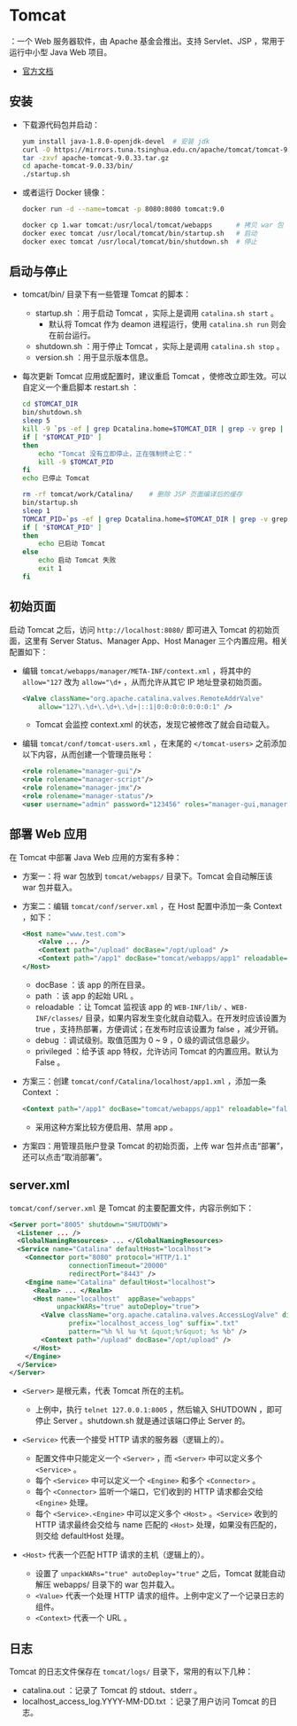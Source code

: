 # Tomcat

：一个 Web 服务器软件，由 Apache 基金会推出。支持 Servlet、JSP ，常用于运行中小型 Java Web 项目。
- [官方文档](http://tomcat.apache.org/tomcat-9.0-doc/index.html)

## 安装

- 下载源代码包并启动：
    ```sh
    yum install java-1.8.0-openjdk-devel  # 安装 jdk
    curl -O https://mirrors.tuna.tsinghua.edu.cn/apache/tomcat/tomcat-9/v9.0.33/bin/apache-tomcat-9.0.33.tar.gz
    tar -zxvf apache-tomcat-9.0.33.tar.gz
    cd apache-tomcat-9.0.33/bin/
    ./startup.sh
    ```

- 或者运行 Docker 镜像：
    ```sh
    docker run -d --name=tomcat -p 8080:8080 tomcat:9.0

    docker cp 1.war tomcat:/usr/local/tomcat/webapps      # 拷贝 war 包
    docker exec tomcat /usr/local/tomcat/bin/startup.sh   # 启动
    docker exec tomcat /usr/local/tomcat/bin/shutdown.sh  # 停止
    ```

## 启动与停止

- tomcat/bin/ 目录下有一些管理 Tomcat 的脚本：
  - startup.sh  ：用于启动 Tomcat ，实际上是调用 `catalina.sh start` 。
    - 默认将 Tomcat 作为 deamon 进程运行，使用 `catalina.sh run` 则会在前台运行。
  - shutdown.sh ：用于停止 Tomcat ，实际上是调用 `catalina.sh stop` 。
  - version.sh  ：用于显示版本信息。

- 每次更新 Tomcat 应用或配置时，建议重启 Tomcat ，使修改立即生效。可以自定义一个重启脚本 restart.sh ：
    ```sh
    cd $TOMCAT_DIR
    bin/shutdown.sh
    sleep 5
    kill -9 `ps -ef | grep Dcatalina.home=$TOMCAT_DIR | grep -v grep | awk '{print $2}'`
    if [ "$TOMCAT_PID" ]
    then
        echo "Tomcat 没有立即停止，正在强制终止它："
        kill -9 $TOMCAT_PID
    fi
    echo 已停止 Tomcat

    rm -rf tomcat/work/Catalina/    # 删除 JSP 页面编译后的缓存
    bin/startup.sh
    sleep 1
    TOMCAT_PID=`ps -ef | grep Dcatalina.home=$TOMCAT_DIR | grep -v grep | awk '{print $2}'`
    if [ "$TOMCAT_PID" ]
    then
        echo 已启动 Tomcat
    else
        echo 启动 Tomcat 失败
        exit 1
    fi
    ```

## 初始页面

启动 Tomcat 之后，访问 `http://localhost:8080/` 即可进入 Tomcat 的初始页面，这里有 Server Status、Manager App、Host Manager 三个内置应用。相关配置如下：

- 编辑 `tomcat/webapps/manager/META-INF/context.xml` ，将其中的 `allow="127` 改为 `allow="\d+` ，从而允许从其它 IP 地址登录初始页面。
  ```xml
  <Valve className="org.apache.catalina.valves.RemoteAddrValve"
      allow="127\.\d+\.\d+\.\d+|::1|0:0:0:0:0:0:0:1" />
  ```
  - Tomcat 会监控 context.xml 的状态，发现它被修改了就会自动载入。

- 编辑 `tomcat/conf/tomcat-users.xml` ，在末尾的 `</tomcat-users>` 之前添加以下内容，从而创建一个管理员账号：
  ```xml
  <role rolename="manager-gui"/>
  <role rolename="manager-script"/>
  <role rolename="manager-jmx"/>
  <role rolename="manager-status"/>
  <user username="admin" password="123456" roles="manager-gui,manager-script,manager-jmx,manager-status"/>
  ```

## 部署 Web 应用

在 Tomcat 中部署 Java Web 应用的方案有多种：

- 方案一：将 war 包放到 `tomcat/webapps/` 目录下。Tomcat 会自动解压该 war 包并载入。

- 方案二：编辑 `tomcat/conf/server.xml` ，在 Host 配置中添加一条 Context ，如下：
  ```xml
  <Host name="www.test.com">
      <Valve ... />
      <Context path="/upload" docBase="/opt/upload" />
      <Context path="/app1" docBase="tomcat/webapps/app1" reloadable="false" debug="0" privileged="true"/>
  </Host>
  ```
  - docBase ：该 app 的所在目录。
  - path ：该 app 的起始 URL 。
  - reloadable ：让 Tomcat 监视该 app 的 `WEB-INF/lib/` 、`WEB-INF/classes/` 目录，如果内容发生变化就自动载入。在开发时应该设置为 true ，支持热部署，方便调试；在发布时应该设置为 false ，减少开销。
  - debug ：调试级别。取值范围为 0 ~ 9 ，0 级的调试信息最少。
  - privileged ：给予该 app 特权，允许访问 Tomcat 的内置应用。默认为 False 。

- 方案三：创建 `tomcat/conf/Catalina/localhost/app1.xml` ，添加一条 Context ：
  ```xml
  <Context path="/app1" docBase="tomcat/webapps/app1" reloadable="false" debug="0" privileged="true"/>
  ```
  - 采用这种方案比较方便启用、禁用 app 。

- 方案四：用管理员账户登录 Tomcat 的初始页面，上传 war 包并点击“部署”，还可以点击“取消部署”。

## server.xml

`tomcat/conf/server.xml` 是 Tomcat 的主要配置文件，内容示例如下：
```xml
<Server port="8005" shutdown="SHUTDOWN">
  <Listener ... />
  <GlobalNamingResources> ... </GlobalNamingResources>
  <Service name="Catalina" defaultHost="localhost">
    <Connector port="8080" protocol="HTTP/1.1"
               connectionTimeout="20000"
               redirectPort="8443" />
    <Engine name="Catalina" defaultHost="localhost">
      <Realm> ... </Realm>
      <Host name="localhost"  appBase="webapps"
            unpackWARs="true" autoDeploy="true">
        <Valve className="org.apache.catalina.valves.AccessLogValve" directory="logs"
               prefix="localhost_access_log" suffix=".txt"
               pattern="%h %l %u %t &quot;%r&quot; %s %b" />
        <Context path="/upload" docBase="/opt/upload" />
      </Host>
    </Engine>
  </Service>
</Server>
```
- `<Server>` 是根元素，代表 Tomcat 所在的主机。
  - 上例中，执行 `telnet 127.0.0.1:8005` ，然后输入 SHUTDOWN ，即可停止 Server 。shutdown.sh 就是通过该端口停止 Server 的。

- `<Service>` 代表一个接受 HTTP 请求的服务器（逻辑上的）。
  - 配置文件中只能定义一个 `<Server>` ，而 `<Server>` 中可以定义多个 `<Service>` 。
  - 每个 `<Service>` 中可以定义一个 `<Engine>` 和多个 `<Connector>` 。
  - 每个 `<Connector>` 监听一个端口，它们收到的 HTTP 请求都会交给 `<Engine>` 处理。
  - 每个 `<Service>.<Engine>` 中可以定义多个 `<Host>` 。`<Service>` 收到的 HTTP 请求最终会交给与 name 匹配的 `<Host>` 处理，如果没有匹配的，则交给 defaultHost 处理。

- `<Host>` 代表一个匹配 HTTP 请求的主机（逻辑上的）。
  - 设置了 `unpackWARs="true" autoDeploy="true"` 之后，Tomcat 就能自动解压 webapps/ 目录下的 war 包并载入。
  - `<Value>` 代表一个处理 HTTP 请求的组件。上例中定义了一个记录日志的组件。
  - `<Context>` 代表一个 URL 。

## 日志

Tomcat 的日志文件保存在 `tomcat/logs/` 目录下，常用的有以下几种：
- catalina.out ：记录了 Tomcat 的 stdout、stderr 。
- localhost_access_log.YYYY-MM-DD.txt ：记录了用户访问 Tomcat 的日志。
